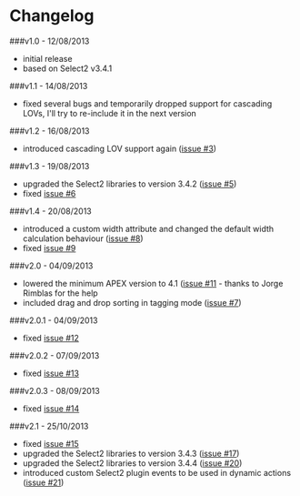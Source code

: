 Changelog
=========

###v1.0 - 12/08/2013
* initial release
* based on Select2 v3.4.1

###v1.1 - 14/08/2013
* fixed several bugs and temporarily dropped support for cascading LOVs, I'll try to re-include it in the next version

###v1.2 - 16/08/2013
* introduced cascading LOV support again ([issue #3](https://github.com/nbuytaert1/apex-select2/issues/3))

###v1.3 - 19/08/2013
* upgraded the Select2 libraries to version 3.4.2 ([issue #5](https://github.com/nbuytaert1/apex-select2/issues/5))
* fixed [issue #6](https://github.com/nbuytaert1/apex-select2/issues/6)

###v1.4 - 20/08/2013
* introduced a custom width attribute and changed the default width calculation behaviour ([issue #8](https://github.com/nbuytaert1/apex-select2/issues/8))
* fixed [issue #9](https://github.com/nbuytaert1/apex-select2/issues/9)

###v2.0 - 04/09/2013
* lowered the minimum APEX version to 4.1 ([issue #11](https://github.com/nbuytaert1/apex-select2/issues/11) - thanks to Jorge Rimblas for the help
* included drag and drop sorting in tagging mode ([issue #7](https://github.com/nbuytaert1/apex-select2/issues/7))

###v2.0.1 - 04/09/2013
* fixed [issue #12](https://github.com/nbuytaert1/apex-select2/issues/12)

###v2.0.2 - 07/09/2013
* fixed [issue #13](https://github.com/nbuytaert1/apex-select2/issues/13)

###v2.0.3 - 08/09/2013
* fixed [issue #14](https://github.com/nbuytaert1/apex-select2/issues/14)

###v2.1 - 25/10/2013
* fixed [issue #15](https://github.com/nbuytaert1/apex-select2/issues/15)
* upgraded the Select2 libraries to version 3.4.3 ([issue #17](https://github.com/nbuytaert1/apex-select2/issues/17))
* upgraded the Select2 libraries to version 3.4.4 ([issue #20](https://github.com/nbuytaert1/apex-select2/issues/20))
* introduced custom Select2 plugin events to be used in dynamic actions ([issue #21](https://github.com/nbuytaert1/apex-select2/issues/21))